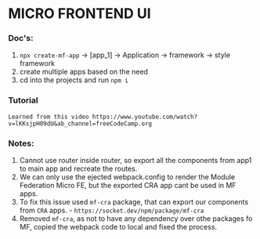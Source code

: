 # MICRO FRONTEND UI

### Doc's:

1. `npx create-mf-app` -> [app_1] -> Application -> framework -> style framework
2. create multiple apps based on the need
3. cd into the projects and run `npm i`

### Tutorial

    Learned from this video https://www.youtube.com/watch?v=lKKsjpH09dU&ab_channel=freeCodeCamp.org

### Notes:

1. Cannot use router inside router, so export all the components from app1 to main app and recreate the routes.
2. We can only use the ejected webpack.config to render the Module Federation Micro FE, but the exported CRA app cant be used in MF apps.
3. To fix this issue used `mf-cra` package, that can export our components from `CRA` apps. - `https://socket.dev/npm/package/mf-cra`
4. Removed `mf-cra`, as not to have any dependency over othe packages fo MF, copied the webpack code to local and fixed the process.
